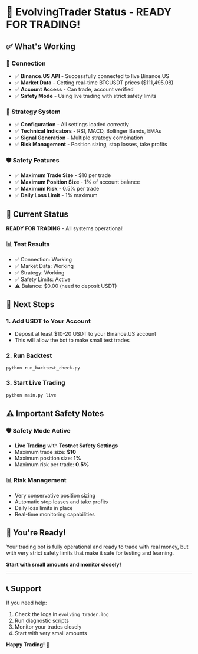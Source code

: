 # 🚀 EvolvingTrader Status - READY FOR TRADING!

## ✅ What's Working

### 🔌 Connection
- ✅ **Binance.US API** - Successfully connected to live Binance.US
- ✅ **Market Data** - Getting real-time BTCUSDT prices ($111,495.08)
- ✅ **Account Access** - Can trade, account verified
- ✅ **Safety Mode** - Using live trading with strict safety limits

### 🧠 Strategy System
- ✅ **Configuration** - All settings loaded correctly
- ✅ **Technical Indicators** - RSI, MACD, Bollinger Bands, EMAs
- ✅ **Signal Generation** - Multiple strategy combination
- ✅ **Risk Management** - Position sizing, stop losses, take profits

### 🛡️ Safety Features
- ✅ **Maximum Trade Size** - $10 per trade
- ✅ **Maximum Position Size** - 1% of account balance
- ✅ **Maximum Risk** - 0.5% per trade
- ✅ **Daily Loss Limit** - 1% maximum

## 🎯 Current Status

**READY FOR TRADING** - All systems operational!

### 📊 Test Results
- ✅ Connection: Working
- ✅ Market Data: Working  
- ✅ Strategy: Working
- ✅ Safety Limits: Active
- ⚠️ Balance: $0.00 (need to deposit USDT)

## 🚀 Next Steps

### 1. Add USDT to Your Account
- Deposit at least $10-20 USDT to your Binance.US account
- This will allow the bot to make small test trades

### 2. Run Backtest
```bash
python run_backtest_check.py
```

### 3. Start Live Trading
```bash
python main.py live
```

## ⚠️ Important Safety Notes

### 🛡️ Safety Mode Active
- **Live Trading** with **Testnet Safety Settings**
- Maximum trade size: **$10**
- Maximum position size: **1%**
- Maximum risk per trade: **0.5%**

### 📊 Risk Management
- Very conservative position sizing
- Automatic stop losses and take profits
- Daily loss limits in place
- Real-time monitoring capabilities

## 🎉 You're Ready!

Your trading bot is fully operational and ready to trade with real money, but with very strict safety limits that make it safe for testing and learning.

**Start with small amounts and monitor closely!**

---

## 📞 Support

If you need help:
1. Check the logs in `evolving_trader.log`
2. Run diagnostic scripts
3. Monitor your trades closely
4. Start with very small amounts

**Happy Trading! 🚀**